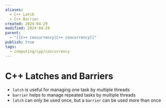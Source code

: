 ```yaml
---
aliases:
  - C++ Latch
  - C++ Barrier
created: 2024-04-29
modified: 2024-04-29
parent:
  - "[[C++ concurrency|C++ concurrency]]"
publish: true
tags:
  - computing/cpp/concurrency
---
```


# C++ Latches and Barriers
- `latch` is useful for managing one task by multiple threads
- `barrier` helps to manage repeated tasks by multiple threads
- `latch` can only be used once, but a `barrier` can be used more than once